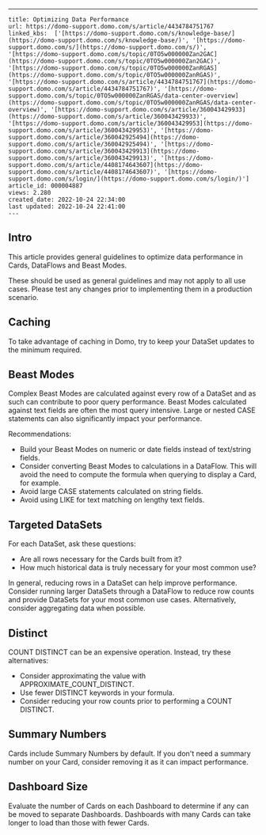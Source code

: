 ---
    title: Optimizing Data Performance
    url: https://domo-support.domo.com/s/article/4434784751767
    linked_kbs:  ['[https://domo-support.domo.com/s/knowledge-base/](https://domo-support.domo.com/s/knowledge-base/)', '[https://domo-support.domo.com/s/](https://domo-support.domo.com/s/)', '[https://domo-support.domo.com/s/topic/0TO5w000000Zan2GAC](https://domo-support.domo.com/s/topic/0TO5w000000Zan2GAC)', '[https://domo-support.domo.com/s/topic/0TO5w000000ZanRGAS](https://domo-support.domo.com/s/topic/0TO5w000000ZanRGAS)', '[https://domo-support.domo.com/s/article/4434784751767](https://domo-support.domo.com/s/article/4434784751767)', '[https://domo-support.domo.com/s/topic/0TO5w000000ZanRGAS/data-center-overview](https://domo-support.domo.com/s/topic/0TO5w000000ZanRGAS/data-center-overview)', '[https://domo-support.domo.com/s/article/360043429933](https://domo-support.domo.com/s/article/360043429933)', '[https://domo-support.domo.com/s/article/360043429953](https://domo-support.domo.com/s/article/360043429953)', '[https://domo-support.domo.com/s/article/360042925494](https://domo-support.domo.com/s/article/360042925494)', '[https://domo-support.domo.com/s/article/360043429913](https://domo-support.domo.com/s/article/360043429913)', '[https://domo-support.domo.com/s/article/4408174643607](https://domo-support.domo.com/s/article/4408174643607)', '[https://domo-support.domo.com/s/login/](https://domo-support.domo.com/s/login/)']
    article_id: 000004887
    views: 2.280
    created_date: 2022-10-24 22:34:00
    last updated: 2022-10-24 22:41:00
    ---



Intro
-----


This article provides general guidelines to optimize data performance in Cards, DataFlows and Beast Modes.


These should be used as general guidelines and may not apply to all use cases. Please test any changes prior to implementing them in a production scenario.


Caching
-------


To take advantage of caching in Domo, try to keep your DataSet updates to the minimum required.


Beast Modes
-----------


Complex Beast Modes are calculated against every row of a DataSet and as such can contribute to poor query performance. Beast Modes calculated against text fields are often the most query intensive. Large or nested CASE statements can also significantly impact your performance.


Recommendations:


* Build your Beast Modes on numeric or date fields instead of text/string fields.
* Consider converting Beast Modes to calculations in a DataFlow. This will avoid the need to compute the formula when querying to display a Card, for example.
* Avoid large CASE statements calculated on string fields.
* Avoid using LIKE for text matching on lengthy text fields.


Targeted DataSets
-----------------


For each DataSet, ask these questions:


* Are all rows necessary for the Cards built from it?
* How much historical data is truly necessary for your most common use?


In general, reducing rows in a DataSet can help improve performance. Consider running larger DataSets through a DataFlow to reduce row counts and provide DataSets for your most common use cases. Alternatively, consider aggregating data when possible.


Distinct
--------


COUNT DISTINCT can be an expensive operation. Instead, try these alternatives:


* Consider approximating the value with APPROXIMATE\_COUNT\_DISTINCT.
* Use fewer DISTINCT keywords in your formula.
* Consider reducing your row counts prior to performing a COUNT DISTINCT.


Summary Numbers
---------------


Cards include Summary Numbers by default. If you don't need a summary number on your Card, consider removing it as it can impact performance.


Dashboard Size
--------------


Evaluate the number of Cards on each Dashboard to determine if any can be moved to separate Dashboards. Dashboards with many Cards can take longer to load than those with fewer Cards.

